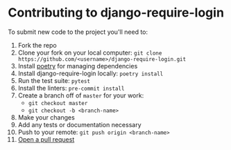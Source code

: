# Contributing to django-require-login
To submit new code to the project you'll need to:

1. Fork the repo
2. Clone your fork on your local computer:
`git clone https://github.com/<username>/django-require-login.git`
3. Install [poetry](https://github.com/sdispater/poetry#installation) for managing
dependencies
4. Install django-require-login locally: `poetry install`
5. Run the test suite: `pytest`
6. Install the linters: `pre-commit install`
7. Create a branch off of `master` for your work: 
    * `git checkout master`
    * `git checkout -b <branch-name>`
8. Make your changes
9. Add any tests or documentation necessary
10. Push to your remote: `git push origin <branch-name>`
11. [Open a pull request](https://github.com/laactech/django-response-compression/pulls)